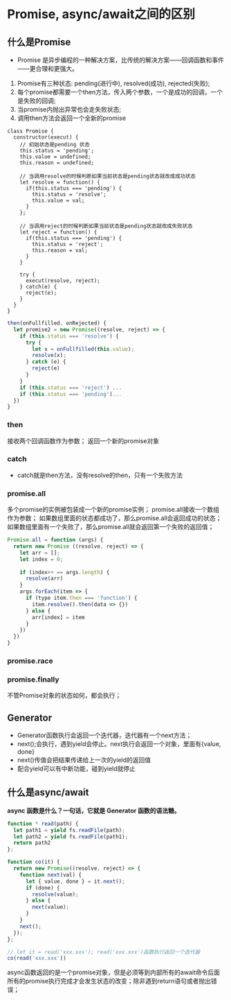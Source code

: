 # Promise, async/await之间的区别

## 什么是Promise

- Promise 是异步编程的一种解决方案，比传统的解决方案——回调函数和事件——更合理和更强大。

1. Promise有三种状态: pending(进行中), resolved(成功), rejected(失败);
2. 每个promise都需要一个then方法，传入两个参数，一个是成功的回调，一个是失败的回调;
3. 当promise内抛出异常也会走失败状态;
4. 调用then方法会返回一个全新的promise

```
class Promise {
  constructor(execut) {
    // 初始状态是pending 状态
    this.status = 'pending';
    this.value = undefined;
    this.reason = undefined;

    // 当调用resolve的时候判断如果当前状态是pending状态就改成成功状态
    let resolve = function() { 
      if(this.status === 'pending') {
        this.status = 'resolve';
        this.value = val;
      }
    };

    // 当调用reject的时候判断如果当前状态是pending状态就改成失败状态
    let reject = function() {
      if(this.status === 'pending') {
        this.status = 'reject';
        this.reason = val;
      }
    }

    try {
      execut(resolve, reject);
    } catch(e) {
      reject(e);
    }
  }
}
```

```js
then(onFullfilled, onRejected) {
  let promise2 = new Promise((resolve, reject) => {
    if (this.status === 'resolve') {
      try {
        let x = onFullfilled(this.value);
        resolve(x);
      } catch (e) {
        reject(e)
      }
    }
    if (this.status === 'reject') ...
    if (this.status === 'pending')...
  })
}
```

### then
接收两个回调函数作为参数；
返回一个新的promise对象

### catch

- catch就是then方法，没有resolve的then，只有一个失败方法

### promise.all
多个promise的实例被包装成一个新的promise实例；
promise.all接收一个数组作为参数；
如果数组里面的状态都成功了，那么promise.all会返回成功的状态；
如果数组里面有一个失败了，那么promise.all就会返回第一个失败的返回值；

```js
Promise.all = function (args) {
  return new Promise ((resolve, reject) => {
    let arr = [];
    let index = 0;
    
    if (index++ == args.length) {
      resolve(arr)
    }
    args.forEach(item => {
      if (type item.then === 'function') {
        item.resolve().then(data => {})
      } else {
        arr[index] = item
      }
    })
  })
}
```

### promise.race

### promise.finally 
不管Promise对象的状态如何，都会执行；


## Generator

- Generator函数执行会返回一个迭代器，迭代器有一个next方法；
- next();会执行，遇到yield会停止。next执行会返回一个对象，里面有{value, done}
- next()传值会把结果传递给上一次的yield的返回值
- 配合yield可以有中断功能，碰到yield就停止

## 什么是async/await
**async 函数是什么？一句话，它就是 Generator 函数的语法糖。**

```js
function * read(path) {
  let path1 = yield fs.readFile(path);
  let path2 = yield fs.readFile(path1);
  return path2
};

function co(it) {
  return new Promise((resolve, reject) => {
    function next(val) {
      let { value, done } = it.next();
      if (done) {
        resolve(value);
      } else {
        next(value);
      }
    }
    next();
  });
};

// let it = read('xxx.xxx'); read('xxx.xxx')函数执行返回一个迭代器
co(read('xxx.xxx'))
```

async函数返回的是一个promise对象，但是必须等到内部所有的await命令后面所有的promise执行完成才会发生状态的改变；除非遇到return语句或者抛出错误；